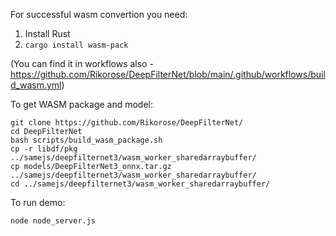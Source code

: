 For successful wasm convertion you need:
1. Install Rust
2. `cargo install wasm-pack`

(You can find it in workflows also - https://github.com/Rikorose/DeepFilterNet/blob/main/.github/workflows/build_wasm.yml)

To get WASM package and model:
```
git clone https://github.com/Rikorose/DeepFilterNet/
cd DeepFilterNet
bash scripts/build_wasm_package.sh
cp -r libdf/pkg ../samejs/deepfilternet3/wasm_worker_sharedarraybuffer/
cp models/DeepFilterNet3_onnx.tar.gz ../samejs/deepfilternet3/wasm_worker_sharedarraybuffer/
cd ../samejs/deepfilternet3/wasm_worker_sharedarraybuffer/
```

To run demo:
```
node node_server.js
```
